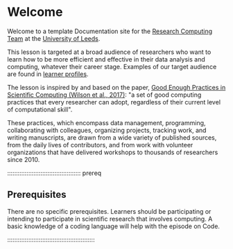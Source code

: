 # Welcome

Welcome to a template Documentation site for the [Research Computing Team](https://arcleeds.github.io) at the [University of Leeds](https://www.leeds.ac.uk).

This lesson is targeted at a broad audience of researchers who want to learn how to be more efficient and effective in their data analysis and computing, whatever their career stage. Examples of our target audience are found in [learner profiles](instructors/learner-profiles.md).

The lesson is inspired by and based on the paper, [Good Enough Practices in Scientific Computing (Wilson et al., 2017)](https://doi.org/10.1371/journal.pcbi.1005510): "a set of good computing practices that every researcher can adopt, regardless of their current level of computational skill".

These practices, which encompass data management, programming, collaborating with colleagues, organizing projects, tracking work, and writing manuscripts, are drawn from a wide variety of published sources, from the daily lives of contributors, and from work with volunteer organizations that have delivered workshops to thousands of researchers since 2010.

<!-- this is an html comment -->



::::::::::::::::::::::::::::::::::::::::::  prereq

## Prerequisites

There are no specific prerequisites. Learners should be participating or intending to participate in scientific research that involves computing. A basic knowledge of a coding language will help with the episode on Code.


::::::::::::::::::::::::::::::::::::::::::::::::::




